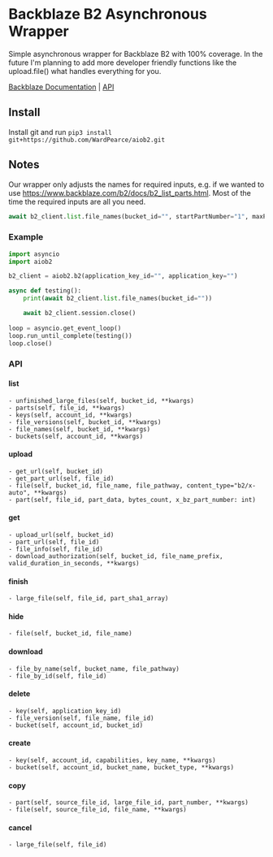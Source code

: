 # Backblaze B2 Asynchronous Wrapper
Simple asynchronous wrapper for Backblaze B2 with 100% coverage. In the future I'm planning to add more developer friendly functions like the upload.file() what handles everything for you.

[Backblaze Documentation](https://www.backblaze.com/b2/docs) | [API](#API)

## Install
Install git and run ``pip3 install git+https://github.com/WardPearce/aiob2.git``

## Notes
Our wrapper only adjusts the names for required inputs, e.g. if we wanted to use https://www.backblaze.com/b2/docs/b2_list_parts.html. Most of the time the required inputs are all you need. 
```py
await b2_client.list.file_names(bucket_id="", startPartNumber="1", maxPartCount="100")
```

### Example
```py
import asyncio
import aiob2

b2_client = aiob2.b2(application_key_id="", application_key="")

async def testing():
    print(await b2_client.list.file_names(bucket_id=""))

    await b2_client.session.close()
    
loop = asyncio.get_event_loop()
loop.run_until_complete(testing())
loop.close()
```

### API
#### list
    - unfinished_large_files(self, bucket_id, **kwargs)
    - parts(self, file_id, **kwargs)
    - keys(self, account_id, **kwargs)
    - file_versions(self, bucket_id, **kwargs)
    - file_names(self, bucket_id, **kwargs)
    - buckets(self, account_id, **kwargs)
#### upload
    - get_url(self, bucket_id)
    - get_part_url(self, file_id)
    - file(self, bucket_id, file_name, file_pathway, content_type="b2/x-auto", **kwargs)
    - part(self, file_id, part_data, bytes_count, x_bz_part_number: int)
#### get
    - upload_url(self, bucket_id)
    - part_url(self, file_id)
    - file_info(self, file_id)
    - download_authorization(self, bucket_id, file_name_prefix, valid_duration_in_seconds, **kwargs)
#### finish
    - large_file(self, file_id, part_sha1_array)
#### hide
    - file(self, bucket_id, file_name)
#### download
    - file_by_name(self, bucket_name, file_pathway)
    - file_by_id(self, file_id)
#### delete
    - key(self, application_key_id)
    - file_version(self, file_name, file_id)
    - bucket(self, account_id, bucket_id)
#### create
    - key(self, account_id, capabilities, key_name, **kwargs)
    - bucket(self, account_id, bucket_name, bucket_type, **kwargs)
#### copy
    - part(self, source_file_id, large_file_id, part_number, **kwargs)
    - file(self, source_file_id, file_name, **kwargs)
#### cancel
    - large_file(self, file_id)
